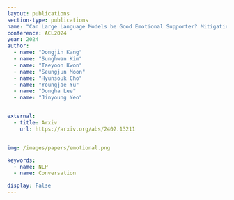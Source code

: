 ```yaml
---
layout: publications
section-type: publications
name: "Can Large Language Models be Good Emotional Supporter? Mitigating Preference Bias on Emotional Support Conversation"
conference: ACL2024
year: 2024
author:
  - name: "Dongjin Kang"
  - name: "Sunghwan Kim"
  - name: "Taeyoon Kwon"
  - name: "Seungjun Moon"
  - name: "Hyunsouk Cho"
  - name: "Youngjae Yu"
  - name: "Dongha Lee"
  - name: "Jinyoung Yeo"


external:
  - title: Arxiv
    url: https://arxiv.org/abs/2402.13211


img: /images/papers/emotional.png

keywords:
  - name: NLP
  - name: Conversation 

display: False
---
```

